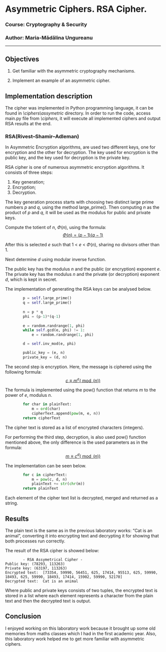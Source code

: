 ﻿


# Asymmetric Ciphers. RSA Cipher.

### Course: Cryptography & Security

### Author:  Maria-Mădălina Ungureanu

----

## Objectives

1. Get familiar with the asymmetric cryptography mechanisms.
    
2.  Implement an example of an asymmetric cipher.
    
## Implementation description

The cipher was implemented in Python programming language, it can be found in *\ciphers\assymetric* directory. In order to run the code, access main.py file from *\ciphers*, it will execute all implemented ciphers and output RSA results at the end.

### RSA(**Rivest–Shamir–Adleman**)

In Asymmetric Encryption algorithms, are used two different keys, one for encryption and the other for decryption. The key used for encryption is the public key, and the key used for decryption is the private key.

RSA cipher is one of numerous asymmetric encryption algorithms. It consists of three steps: 
1. Key generation;
2. Encryption;
3. Decryption.

The key generation process starts with choosing two distinct large prime numbers $p$ and $q$, using the method large_prime(). Then computing $n$ as the product of $p$ and $q$, it will be used as the modulus for public and private keys.

Compute the totient of $n$, $\Phi(n)$, using the formula:
[$$ \Phi(n)=(p-1)(q-1)$$](https://sites.google.com/site/danzcosmos/the-rsa-algorithm)   

After this is selected $e$ such that 1 < $e$ < $\Phi(n)$, sharing no divisors other than 1.

Next determine $d$ using modular inverse function.

The public key has the modulus $n$ and the public (or encryption) exponent $e$. The private key has the modulus $n$ and the private (or decryption) exponent $d$, which is kept in secret.

The implementation of generating the RSA keys can be analysed below.

```python
        p = self.large_prime()
        q = self.large_prime()
        
        n = p * q
        phi = (p-1)*(q-1)
        
        e = random.randrange(1, phi)     
        while self.gcd(e, phi) != 1:
            e = random.randrange(1, phi)

        d = self.inv_mod(e, phi)

        public_key = (e, n)
        private_key = (d, n) 
```

The second step is encryption. Here, the message is ciphered using the following formula: [$$c \equiv {m^e (\bmod(n))}$$](https://sites.google.com/site/danzcosmos/the-rsa-algorithm)

The formula is implemented using the pow() function that returns $m$ to the power of $e$, modulus $n$.
```python
        for char in plainText:
            m = ord(char)
            cipherText.append(pow(m, e, n)) 
        return cipherText 
```
The cipher text is stored as a list of encrypted characters (integers).

For performing the third step, decryption, is also used pow() function mentioned above, the only difference is the used parameters as in the formula:
[$$m \equiv {c^d (\bmod(n))}$$](https://sites.google.com/site/danzcosmos/the-rsa-algorithm)

The implementation can be seen below.
```python
        for c in cipherText:
            m = pow(c, d, n)
            plainText += str(chr(m))
        return plainText
```
Each element of the cipher text list is decrypted, merged and returned as a string.


## Results

The plain text is the same as in the previous laboratory works: “Cat is an animal”, converting it into encrypting text and decrypting it for showing that both processes run correctly.

The result of the RSA cipher  is showed below:

```         
        - RSA Assymetrical Cipher -
Public key: (78293, 113263)
Private key: (63197, 113263)
Encrypted text:  [73354, 59990, 56451, 625, 17414, 95513, 625, 59990, 18493, 625, 59990, 18493, 17414, 15902, 59990, 52170]
Decrypted text:  Cat is an animal
```

Where public and private keys consists of two tuples, the encrypted text is stored in a list where each element represents a character from the plain text and then the decrypted text is output.

## Conclusion

I enjoyed working on this laboratory work because it brought up some old memories from maths classes which I had in the first academic year. Also, this laboratory work helped me to get more familiar with asymmetric ciphers.

